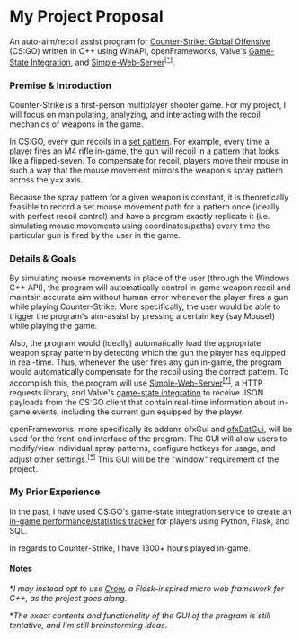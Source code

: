 # My Project Proposal

An auto-aim/recoil assist program for [Counter-Strike: Global Offensive](https://en.wikipedia.org/wiki/Counter-Strike:_Global_Offensive) (CS:GO) written in C++ using WinAPI, openFrameworks, Valve's [Game-State Integration](https://developer.valvesoftware.com/wiki/Counter-Strike:_Global_Offensive_Game_State_Integration), and [Simple-Web-Server](https://github.com/eidheim/Simple-Web-Server)<sup>[[*]](#crow)</sup>.

### Premise & Introduction

Counter-Strike is a first-person multiplayer shooter game. For my project, I will focus on manipulating, analyzing, and interacting with the recoil mechanics of weapons in the game.

In CS:GO, every gun recoils in a [set pattern](http://csgoskills.com/academy/spray-patterns/). For example, every time a player fires an M4 rifle in-game, the gun will recoil in a pattern that looks like a flipped-seven. To compensate for recoil, players move their mouse in such a way that the mouse movement mirrors the weapon's spray pattern across the y=x axis.

Because the spray pattern for a given weapon is constant, it is theoretically feasible to record a set mouse movement path for a pattern once (ideally with perfect recoil control) and have a program exactly replicate it (i.e. simulating mouse movements using coordinates/paths) every time the particular gun is fired by the user in the game.

### Details & Goals

By simulating mouse movements in place of the user (through the Windows C++ API), the program will automatically control in-game weapon recoil and maintain accurate aim without human error whenever the player fires a gun while playing Counter-Strike. More specifically, the user would be able to trigger the program's aim-assist by pressing a certain key (say Mouse1) while playing the game.

Also, the program would (ideally) automatically load the appropriate weapon spray pattern by detecting which the gun the player has equipped in real-time. Thus, whenever the user fires any gun in-game, the program would automatically compensate for the recoil using the correct pattern. 
To accomplish this, the program will use [Simple-Web-Server](https://github.com/eidheim/Simple-Web-Server)<sup>[[*]](#crow)</sup>, a HTTP requests library, and Valve's [game-state integration](https://developer.valvesoftware.com/wiki/Counter-Strike:_Global_Offensive_Game_State_Integration) to receive JSON payloads from the CS:GO client that contain real-time information about in-game events, including the current gun equipped by the player.

openFrameworks, more specifically its addons ofxGui and [ofxDatGui](https://braitsch.github.io/ofxDatGui/), will be used for the front-end interface of the program. The GUI will allow users to modify/view individual spray patterns, configure hotkeys for usage, and adjust other settings.<sup>[[*]](#gui)</sup> This GUI will be the "window" requirement of the project.

### My Prior Experience

In the past, I have used CS:GO's game-state integration service to create an [in-game performance/statistics tracker](https://github.com/Parkkeo1/CS-Py) for players using Python, Flask, and SQL.

In regards to Counter-Strike, I have 1300+ hours played in-game.

#### Notes

<a name="crow">**I may instead opt to use [Crow](https://github.com/ipkn/crow), a Flask-inspired micro web framework for C++, as the project goes along.* </a>

<a name="gui">**The exact contents and functionality of the GUI of the program is still tentative, and I'm still brainstorming ideas.* </a>




